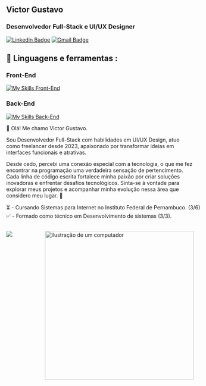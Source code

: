 ## Victor Gustavo

### Desenvolvedor Full-Stack e UI/UX Designer

[![Linkedin Badge](https://img.shields.io/badge/-Victor%20Gustavo-986DFF?style=flat-square&logo=Linkedin&logoColor=white&link=https://www.linkedin.com/in/victorgs-dev/)](https://www.linkedin.com/in/victorgs-dev/) 
[![Gmail Badge](https://img.shields.io/badge/-victorgustavo.dev@gmail.com-986DFF?style=flat-square&logo=Gmail&logoColor=white&link=mailto:victorgustavo.dev@gmail.com)](mailto:victorgustavo.dev@gmail.com)

 ## 🚀 Linguagens e ferramentas :
 
### Front-End
[![My Skills Front-End](https://skillicons.dev/icons?i=ts,js,react,vuejs,tailwindcss,bootstrap,styledcomponents,materialui)](https://skillicons.dev)<br>
### Back-End
[![My Skills Back-End](https://skillicons.dev/icons?i=java,spring,nodejs,php,mysql,mongo)](https://skillicons.dev)<br>

👋 Olá! Me chamo Victor Gustavo.
<p>Sou Desenvolvedor Full-Stack com habilidades em UI/UX Design, atuo como freelancer desde 2023, apaixonado por transformar ideias em interfaces funcionais e atrativas. </p>
<p>Desde cedo, percebi uma conexão especial com a tecnologia, o que me fez encontrar na programação uma verdadeira sensação de pertencimento. Cada linha de código escrita fortalece minha paixão por criar soluções inovadoras e enfrentar desafios tecnológicos. Sinta-se à vontade para explorar meus projetos e acompanhar minha evolução nessa área que considero meu lugar. 🚀</p>


<p style="text-align: left; white-space: nowrap;" > 
  ⏳ - Cursando Sistemas para Internet no Instituto Federal de Pernambuco. (3/6) <br>
  ✅ - Formado como técnico em Desenvolvimento de sistemas (3/3).
</p>
<br>
<img src="https://raw.githubusercontent.com/MicaelliMedeiros/micaellimedeiros/master/image/computer-illustration.png" alt="ilustração de um computador" min-width="400px" max-width="400px" width="400px" align="right">
<img src="https://github-readme-stats.vercel.app/api/top-langs/?username=victorgustavodev&layout=compact&langs_count=7&bg_color=0f1a30"/>

<!--
# Hello, I'm Victor Gustavo 👋

A passionate developer from Brazil.

### About Me
- 🔭 I'm currently working on **Freelance web developer.**
- 🌱 I'm currently learning about **Cloud and Security.**
- 👯 I’m looking to collaborate on **Web development projects.**
- 👨‍💻 Find out more about me through my portfolio at **[ https://victorgs.netlify.app/ ].**

### 📫 How to reach me
- Email: victorgustavo.dev@gmail.com
- LinkedIn: [Victor Gustavo](https://www.linkedin.com/in/victorgs-dev/)

### Connect with Me:
[![LinkedIn](https://img.shields.io/badge/LinkedIn-Connect-blue)](https://www.linkedin.com/in/SudeepAcharjee5)

### Languages and Tools:
![JavaScript](https://img.shields.io/badge/-JavaScript-05122A?style=flat&logo=javascript)
![TypeScript](https://img.shields.io/badge/-TypeScript-05122A?style=flat&logo=typescript)
![React](https://img.shields.io/badge/-React-05122A?style=flat&logo=react)
![Tailwind CSS](https://img.shields.io/badge/-Tailwind%20CSS-05122A?style=flat&logo=tailwindcss)
![NPM](https://img.shields.io/badge/-NPM-05122A?style=flat&logo=npm)
![Node.js](https://img.shields.io/badge/-Node.js-05122A?style=flat&logo=node.js)
![HTML5](https://img.shields.io/badge/-HTML5-05122A?style=flat&logo=html5)
![CSS3](https://img.shields.io/badge/-CSS3-05122A?style=flat&logo=css3)
![Git](https://img.shields.io/badge/-Git-05122A?style=flat&logo=git)
![GitHub](https://img.shields.io/badge/-GitHub-05122A?style=flat&logo=github)


---
Thanks for visiting my profile!

<div>
<img width="350" height="150" src="https://github-readme-stats.vercel.app/api?username=victorgustavodev&show_icons=true&hide_border=true&theme=dark" />
<img width="300" height="150"  src="https://github-readme-stats.vercel.app/api/top-langs/?username=victorgustavodev&layout=compact&langs_count=7&theme=dark"/>
</div>

-->
<!--https://skillicons.dev/icons?i=mysql, react
